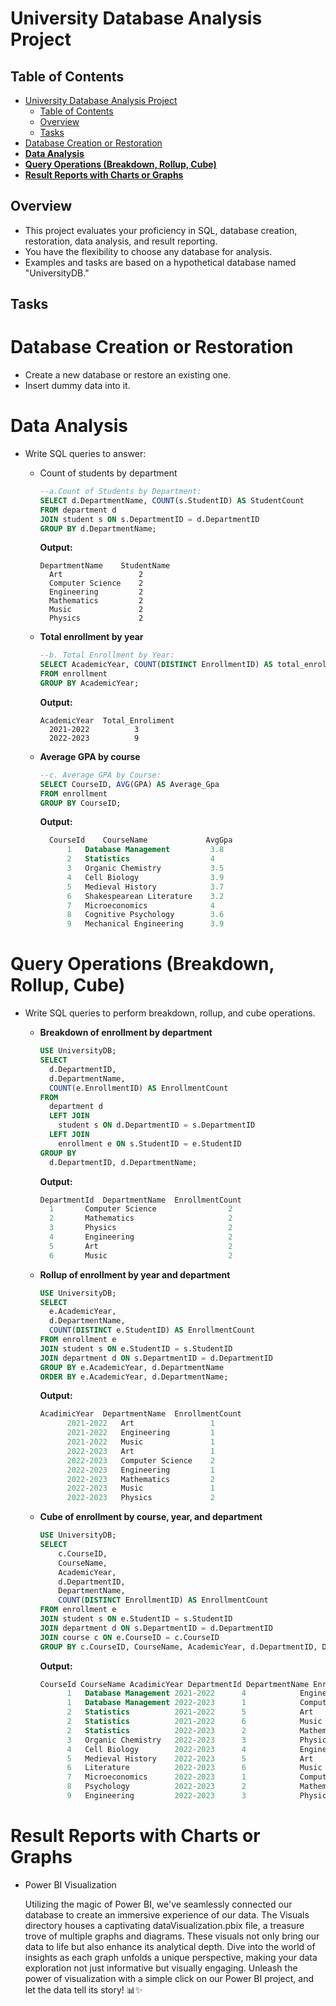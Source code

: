 # University Database Analysis Project

## Table of Contents

- [University Database Analysis Project](#university-database-analysis-project)
  - [Table of Contents](#table-of-contents)
  - [Overview](#overview)
  - [Tasks](#tasks)
- [Database Creation or Restoration](#database-creation-or-restoration)
- [**Data Analysis**](#data-analysis)
- [**Query Operations (Breakdown, Rollup, Cube)**](#query-operations-breakdown-rollup-cube)
- [**Result Reports with Charts or Graphs**](#result-reports-with-charts-or-graphs)

## Overview
* This project evaluates your proficiency in SQL, database creation, restoration, data analysis, and result reporting.
* You have the flexibility to choose any database for analysis.
* Examples and tasks are based on a hypothetical database named "UniversityDB."

## Tasks

# Database Creation or Restoration
  * Create a new database or restore an existing one.
  * Insert dummy data into it.

# **Data Analysis**
  * Write SQL queries to answer:
    - Count of students by department
      ```sql
      --a.Count of Students by Department:
      SELECT d.DepartmentName, COUNT(s.StudentID) AS StudentCount
      FROM department d
      JOIN student s ON s.DepartmentID = d.DepartmentID
      GROUP BY d.DepartmentName;
      ```
      **Output:**
      ```
      DepartmentName	StudentName
        Art	                2
        Computer Science	2
        Engineering	        2
        Mathematics	        2
        Music	            2
        Physics	            2

      ```

    - **Total enrollment by year**
      ```sql
      --b. Total Enrollment by Year:
      SELECT AcademicYear, COUNT(DISTINCT EnrollmentID) AS total_enrollment
      FROM enrollment
      GROUP BY AcademicYear;
      ```
      **Output:**
      ```
      AcademicYear	Total_Enroliment
        2021-2022	       3
        2022-2023	       9

      ```

    - **Average GPA by course**
      ```sql
      --c. Average GPA by Course:
      SELECT CourseID, AVG(GPA) AS Average_Gpa
      FROM enrollment
      GROUP BY CourseID;
      ```
      **Output:**
      ```sql
        CourseId	CourseName	           AvgGpa
            1	Database Management	        3.8
            2	Statistics	                4
            3	Organic Chemistry	        3.5
            4	Cell Biology	            3.9
            5	Medieval History	        3.7
            6	Shakespearean Literature    3.2
            7	Microeconomics	            4
            8	Cognitive Psychology        3.6
            9	Mechanical Engineering      3.9

      ```

# **Query Operations (Breakdown, Rollup, Cube)**
  * Write SQL queries to perform breakdown, rollup, and cube operations.

    - **Breakdown of enrollment by department**
      ```sql
      USE UniversityDB;
      SELECT
        d.DepartmentID,
        d.DepartmentName,
        COUNT(e.EnrollmentID) AS EnrollmentCount
      FROM
        department d
        LEFT JOIN
          student s ON d.DepartmentID = s.DepartmentID
        LEFT JOIN
          enrollment e ON s.StudentID = e.StudentID
      GROUP BY
        d.DepartmentID, d.DepartmentName;
      ```
      **Output:**
      ```sql
      DepartmentId	DepartmentName	EnrollmentCount
        1	    Computer Science	            2
        2	    Mathematics	                    2
        3	    Physics	                        2
        4	    Engineering	                    2
        5	    Art	                            2
        6	    Music	                        2

      ```
    
    - **Rollup of enrollment by year and department**
      ```sql
      USE UniversityDB;
      SELECT 
        e.AcademicYear, 
        d.DepartmentName, 
        COUNT(DISTINCT e.StudentID) AS EnrollmentCount
      FROM enrollment e
      JOIN student s ON e.StudentID = s.StudentID
      JOIN department d ON s.DepartmentID = d.DepartmentID
      GROUP BY e.AcademicYear, d.DepartmentName
      ORDER BY e.AcademicYear, d.DepartmentName;
      ```
      **Output:**
      ```sql
      AcadimicYear	DepartmentName	EnrollmentCount
            2021-2022	Art	                1
            2021-2022	Engineering	        1
            2021-2022	Music	            1
            2022-2023	Art	                1
            2022-2023	Computer Science	2
            2022-2023	Engineering	        1
            2022-2023	Mathematics	        2
            2022-2023	Music	            1
            2022-2023	Physics	            2

      ```
    
    - **Cube of enrollment by course, year, and department**
      ```sql
      USE UniversityDB;
      SELECT 
          c.CourseID, 
          CourseName, 
          AcademicYear, 
          d.DepartmentID, 
          DepartmentName,
          COUNT(DISTINCT EnrollmentID) AS EnrollmentCount
      FROM enrollment e
      JOIN student s ON e.StudentID = s.StudentID
      JOIN department d ON s.DepartmentID = d.DepartmentID
      JOIN course c ON e.CourseID = c.CourseID
      GROUP BY c.CourseID, CourseName, AcademicYear, d.DepartmentID, DepartmentName;
      ```
      **Output:**
      ```sql
      CourseId CourseName AcadimicYear DepartmentId	DepartmentName EnrollmentCount
            1	Database Management	2021-2022	   4	        Engineering	    1
            1	Database Management	2022-2023	   1	        ComputerScience 1
            2	Statistics	        2021-2022	   5	        Art	            1
            2	Statistics      	2021-2022	   6        	Music	        1
            2	Statistics      	2022-2023	   2	        Mathematics	    1
            3	Organic Chemistry	2022-2023	   3	        Physics	        1
            4	Cell Biology	    2022-2023	   4	        Engineering	    1
            5	Medieval History	2022-2023	   5	        Art	            1
            6	Literature	        2022-2023	   6	        Music	        1
            7	Microeconomics	    2022-2023	   1	        ComputerScience	1
            8   Psychology	        2022-2023	   2	        Mathematics	    1
            9   Engineering	        2022-2023	   3	        Physics	        1

      ```

# **Result Reports with Charts or Graphs**
  * Power BI Visualization

    Utilizing the magic of Power BI, we've seamlessly connected our database to create an immersive experience of our data. The Visuals directory houses a captivating dataVisualization.pbix file, a treasure trove of multiple graphs and diagrams. These visuals not only bring our data to life but also enhance its analytical depth. Dive into the world of insights as each graph unfolds a unique perspective, making your data exploration not just informative but visually engaging. Unleash the power of visualization with a simple click on our Power BI project, and let the data tell its story! 📊✨

